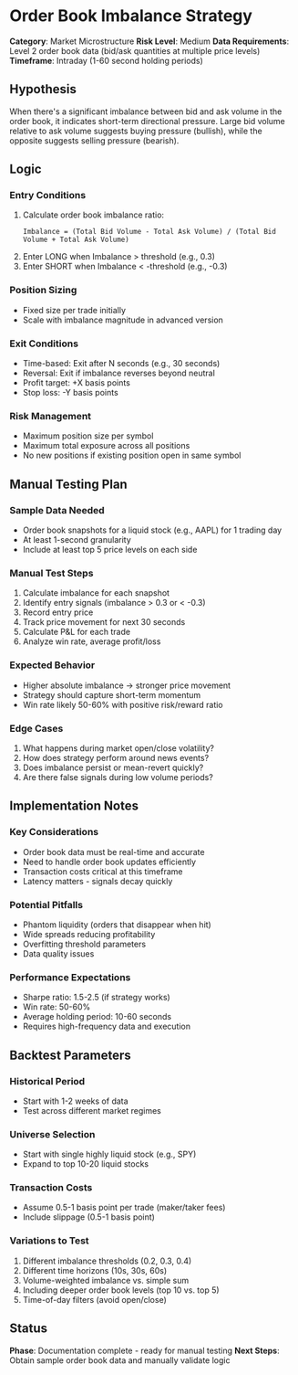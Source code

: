 # Order Book Imbalance Strategy

**Category**: Market Microstructure
**Risk Level**: Medium
**Data Requirements**: Level 2 order book data (bid/ask quantities at multiple price levels)
**Timeframe**: Intraday (1-60 second holding periods)

## Hypothesis

When there's a significant imbalance between bid and ask volume in the order book, it indicates short-term directional pressure. Large bid volume relative to ask volume suggests buying pressure (bullish), while the opposite suggests selling pressure (bearish).

## Logic

### Entry Conditions
1. Calculate order book imbalance ratio:
   ```
   Imbalance = (Total Bid Volume - Total Ask Volume) / (Total Bid Volume + Total Ask Volume)
   ```
2. Enter LONG when Imbalance > threshold (e.g., 0.3)
3. Enter SHORT when Imbalance < -threshold (e.g., -0.3)

### Position Sizing
- Fixed size per trade initially
- Scale with imbalance magnitude in advanced version

### Exit Conditions
- Time-based: Exit after N seconds (e.g., 30 seconds)
- Reversal: Exit if imbalance reverses beyond neutral
- Profit target: +X basis points
- Stop loss: -Y basis points

### Risk Management
- Maximum position size per symbol
- Maximum total exposure across all positions
- No new positions if existing position open in same symbol

## Manual Testing Plan

### Sample Data Needed
- Order book snapshots for a liquid stock (e.g., AAPL) for 1 trading day
- At least 1-second granularity
- Include at least top 5 price levels on each side

### Manual Test Steps
1. Calculate imbalance for each snapshot
2. Identify entry signals (imbalance > 0.3 or < -0.3)
3. Record entry price
4. Track price movement for next 30 seconds
5. Calculate P&L for each trade
6. Analyze win rate, average profit/loss

### Expected Behavior
- Higher absolute imbalance → stronger price movement
- Strategy should capture short-term momentum
- Win rate likely 50-60% with positive risk/reward ratio

### Edge Cases
1. What happens during market open/close volatility?
2. How does strategy perform around news events?
3. Does imbalance persist or mean-revert quickly?
4. Are there false signals during low volume periods?

## Implementation Notes

### Key Considerations
- Order book data must be real-time and accurate
- Need to handle order book updates efficiently
- Transaction costs critical at this timeframe
- Latency matters - signals decay quickly

### Potential Pitfalls
- Phantom liquidity (orders that disappear when hit)
- Wide spreads reducing profitability
- Overfitting threshold parameters
- Data quality issues

### Performance Expectations
- Sharpe ratio: 1.5-2.5 (if strategy works)
- Win rate: 50-60%
- Average holding period: 10-60 seconds
- Requires high-frequency data and execution

## Backtest Parameters

### Historical Period
- Start with 1-2 weeks of data
- Test across different market regimes

### Universe Selection
- Start with single highly liquid stock (e.g., SPY)
- Expand to top 10-20 liquid stocks

### Transaction Costs
- Assume 0.5-1 basis point per trade (maker/taker fees)
- Include slippage (0.5-1 basis point)

### Variations to Test
1. Different imbalance thresholds (0.2, 0.3, 0.4)
2. Different time horizons (10s, 30s, 60s)
3. Volume-weighted imbalance vs. simple sum
4. Including deeper order book levels (top 10 vs. top 5)
5. Time-of-day filters (avoid open/close)

## Status
**Phase**: Documentation complete - ready for manual testing
**Next Steps**: Obtain sample order book data and manually validate logic
